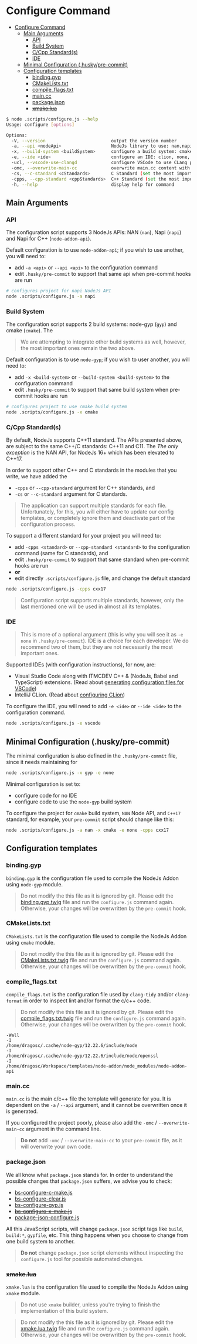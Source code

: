 # Configure Command


<!-- TOC -->

- [Configure Command](#configure-command)
  - [Main Arguments](#main-arguments)
    - [API](#api)
    - [Build System](#build-system)
    - [C/Cpp Standard(s)](#ccpp-standards)
    - [IDE](#ide)
  - [Minimal Configuration (.husky/pre-commit)](#minimal-configuration-huskypre-commit)
  - [Configuration templates](#configuration-templates)
    - [binding.gyp](#bindinggyp)
    - [CMakeLists.txt](#cmakeliststxt)
    - [compile_flags.txt](#compile_flagstxt)
    - [main.cc](#maincc)
    - [package.json](#packagejson)
    - [<del>xmake.lua</del>](#delxmakeluadel)

<!-- /TOC -->


```bash
$ node .scripts/configure.js --help
Usage: configure [options]

Options:
  -V, --version                         output the version number
  -a, --api <nodeApi>                   NodeJs library to use: nan,napi,node-addon-api (default: "node-addon-api")
  -x, --build-system <buildSystem>      configure a build system: cmake, gyp, xmake (default: "gyp")
  -e, --ide <ide>                       configure an IDE: clion, none, vscode (default: "vscode")
  -ucl, --vscode-use-clangd             configure VSCode to use CLang plugin instead of the default Microsoft Intellisense
  -omc, --overwrite-main-cc             overwrite main.cc content with default statndard code from template
  -cs, --c-standard <cStandards>        C Standard (set the most important as last value): ansi,c11,c17,c89,c99,gnu89,gnu99 (default: ["c11"])
  -cpps, --cpp-standard <cppStandards>  C++ Standard (set the most important as last value): cxx03,cxx98,gnu98,cxx11,gnuxx11,cxx14,gnuxx14,cxx17,gnuxx17,cxx20 (default: ["cxx11"])
  -h, --help                            display help for command
```

## Main Arguments

### API

The configuration script supports 3 NodeJs APIs: NAN (`nan`), Napi (`napi`) and Napi for C++ (`node-addon-api`).

Default configuration is to use `node-addon-api`; if you wish to use another, you will need to:

* add `-a <api>` or `--api <api>` to the configuration command
* edit `.husky/pre-commit` to support that same api when pre-commit hooks are run
  
```bash
# configures project for napi NodeJs API
node .scripts/configure.js -a napi
```

### Build System

The configuration script supports 2 build systems: node-gyp (`gyp`) and cmake (`cmake`). The

> We are attempting to integrate other build systems as well, however, the most important ones remain the two above.

Default configuration is to use `node-gyp`; if you wish to user another, you will need to:

* add `-x <build-system>` or `--build-system <build-system>` to the configuration command
* edit `.husky/pre-commit` to support that same build system when pre-commit hooks are run

```bash
# configures project to use cmake build system
node .scripts/configure.js -x cmake
```

### C/Cpp Standard(s)

By default, NodeJs supports C++11 standard. The APIs presented above, are subject to the same C++/C standards: C++11 and C11. The
*The only exception* is the NAN API, for NodeJs 16+ which has been elevated to C++17.

In order to support other C++ and C standards in the modules that you write, we have added the 
* `-cpps` or `--cpp-standard` argument for C++ standards, and
* `-cs` or `--c-standard` argument for C standards.

> The application can support multiple standards for each file. Unfortunately, for this, you will either have to update our config templates, or completely ignore them and deactivate part of the configuration process.

To support a different standard for your project you will need to:

* add `-cpps <standard>` or `--cpp-standard <standard>` to the configuration command (same for C standards), and
* edit `.husky/pre-commit` to support that same standard when pre-commit hooks are run
* **or**
* edit directly `.scripts/configure.js` file, and change the default standard

```bash
node .scripts/configure.js -cpps cxx17
```

> Configuration script supports multiple standards, however, only the last mentioned one will be used in almost all its templates.

### IDE

> This is more of a optional argument (this is why you will see it as `-e none` in `.husky/pre-commit`). IDE is a choice for each developer.
We do recommend two of them, but they are not necessarily the most important ones. 

Supported IDEs (with configuration instructions), for now, are:

* Visual Studio Code along with ITMCDEV C++ & (NodeJs, Babel and TypeScript) extensions. (Read about [generating configuration files for VSCode](manual/configure_vscode.md))
* IntelliJ CLion. (Read about [configuring CLion](manual/configure_clion.md))

To configure the IDE, you will need to add `-e <ide>` or `--ide <ide>` to the configuration command.

```bash
node .scripts/configure.js -e vscode
```

## Minimal Configuration (.husky/pre-commit)

The minimal configuration is also defined in the `.husky/pre-commit` file, since it needs maintaining for 

```bash
node .scripts/configure.js -x gyp -e none
```
Minimal configuration is set to:

* configure code for no IDE
* configure code to use the `node-gyp` build system

To configure the project for `cmake` build system, `NAN` Node API, and `C++17` standard, for example, your `pre-commit` script should change like this:

```bash
node .scripts/configure.js -a nan -x cmake -e none -cpps cxx17
```

## Configuration templates


### binding.gyp

`binding.gyp` is the configuration file used to compile the NodeJs Addon using `node-gyp` module. 

> Do not modify the this file as it is ignored by git. Please edit the [binding.gyp.twig](../.scripts/configure/binding.gyp.twig) file and run the `configure.js` command again. Otherwise, your changes will be overwritten by the `pre-commit` hook.

### CMakeLists.txt

`CMakeLists.txt` is the configuration file used to compile the NodeJs Addon using `cmake` module. 

> Do not modify the this file as it is ignored by git. Please edit the [CMakeLists.txt.twig](../.scripts/configure/CMakeLists.txt.twig) file and run the `configure.js` command again. Otherwise, your changes will be overwritten by the `pre-commit` hook.

### compile_flags.txt

`compile_flags.txt` is the configuration file used by `clang-tidy` and/or `clang-format` in order to inspect lint and/or format the c/c++ code.

> Do not modify the this file as it is ignored by git. Please edit the [compile_flags.txt.twig](../.scripts/configure/compile_flags.txt.twig) file and run the `configure.js` command again. Otherwise, your changes will be overwritten by the `pre-commit` hook.


```
-Wall
-I
/home/dragosc/.cache/node-gyp/12.22.6/include/node
-I
/home/dragosc/.cache/node-gyp/12.22.6/include/node/openssl
-I
/home/dragosc/Workspace/templates/node-addon/node_modules/node-addon-api
```

### main.cc

`main.cc` is the main c/c++ file the template will generate for you. It is dependent on the `-a` / `--api` argument, and it cannot be overwritten once it is generated.

If you configured the project poorly, please also add the `-omc` / `--overwrite-main-cc` argument in the command line. 

> **Do not** add `-omc` / `--overwrite-main-cc` to your `pre-commit` file, as it will overwrite your own code.

### package.json

We all know what `package.json` stands for. In order to understand the possible changes that `package.json` suffers, we advise you to check:

* [bs-configure-c-make.js](../.scripts/configure/lib/bs-configure-c-make.js)
* [bs-configure-clear.js](../.scripts/configure/lib/bs-configure-clear.js)
* [bs-configure-gyp.js](../.scripts/configure/lib/bs-configure-gyp.js)
* <del>[bs-configure-x-make.js](../.scripts/configure/lib/bs-configure-x-make.js)</del>
* [package-json-configure.js](../.scripts/configure/lib/package-json-configure.js)

All this JavaScript scripts, will change `package.json` script tags like `build`, `build:*`, `gypfile`, etc. This thing happens when you choose to change from one build system to another.

> **Do not** change `package.json` script elements without inspecting the `configure.js` tool for possible automated changes.  

### <del>xmake.lua</del>

`xmake.lua` is the configuration file used to compile the NodeJs Addon using `xmake` module. 

> Do not use `xmake` builder, unless you're trying to finish the implementation of this build system.

> Do not modify the this file as it is ignored by git. Please edit the [xmake.lua.twig](../.scripts/configure/xmake.lua.twig) file and run the `configure.js` command again. Otherwise, your changes will be overwritten by the `pre-commit` hook.

